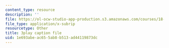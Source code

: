 ```yaml
---
content_type: resource
description: ''
file: https://ol-ocw-studio-app-production.s3.amazonaws.com/courses/18-01sc-single-variable-calculus-fall-2010/1e693abeac655ab8b513ad44119873dc_v1AQ8Yi3yB8.vtt
file_type: application/x-subrip
resourcetype: Other
title: 3play caption file
uid: 1e693abe-ac65-5ab8-b513-ad44119873dc
---
```

